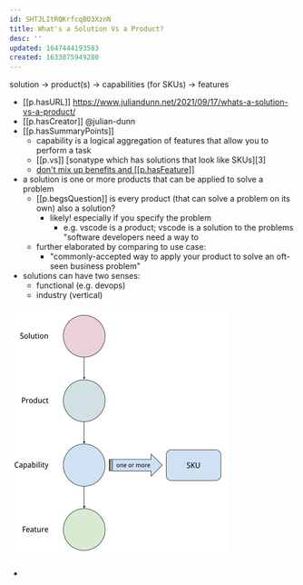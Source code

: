 ```yaml
---
id: SHTJLItRQKrfcqBO3XznN
title: What's a Solution Vs a Product?
desc: ''
updated: 1647444193583
created: 1633875949280
---
```


solution -> product(s) -> capabilities (for SKUs) -> features

- [[p.hasURL]] https://www.juliandunn.net/2021/09/17/whats-a-solution-vs-a-product/
- [[p.hasCreator]] @julian-dunn 
- [[p.hasSummaryPoints]] 
  - capability is a logical aggregation of features that allow you to perform a task
  - [[p.vs]] [sonatype which has solutions that look like SKUs][3]
  - [don't mix up benefits and [[p.hasFeature]]][4]
- a solution is one or more products that can be applied to solve a problem
  - [[p.begsQuestion]] is every product (that can solve a problem on its own) also a solution?
    - likely! especially if you specify the problem
      - e.g. vscode is a product; vscode is a solution to the problems "software developers need a way to 
  - further elaborated by comparing to use case:
    - "commonly-accepted way to apply your product to solve an oft-seen business problem"
- solutions can have two senses:
  - functional (e.g. devops)
  - industry (vertical)

![](/assets/images/2021-10-10-07-29-05.png)

- [4]: https://www.wordstream.com/blog/ws/2017/02/21/features-vs-benefits
